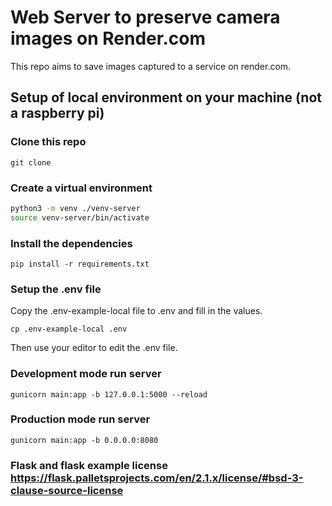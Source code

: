 # Web Server to preserve camera images on Render.com

This repo aims to save images captured to a service on render.com.

## Setup of local environment on your machine (not a raspberry pi)

### Clone this repo

    git clone 

### Create a virtual environment

```bash
python3 -m venv ./venv-server
source venv-server/bin/activate
```

### Install the dependencies

    pip install -r requirements.txt

### Setup the .env file

Copy the .env-example-local file to .env and fill in the values.

    cp .env-example-local .env

Then use your editor to edit the .env file.

### Development mode run server

    gunicorn main:app -b 127.0.0.1:5000 --reload

### Production mode run server

    gunicorn main:app -b 0.0.0.0:8080

### Flask and flask example license https://flask.palletsprojects.com/en/2.1.x/license/#bsd-3-clause-source-license